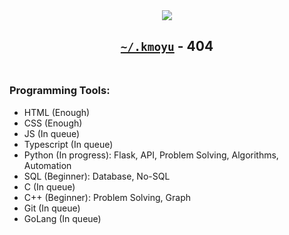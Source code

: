 <div align="center">
  <a href="#"><img src="https://img.shields.io/badge/Wisdom-comes%20from%20war%20with%20yourself-white" /></a>
  <h2>
    <a href="https://kmoyu-xxx.github.io"><code>~/.kmoyu</code></a> - 404 
    <br>
    <br>
  </h2>
</div>

### Programming Tools:

- HTML (Enough)
- CSS (Enough)
- JS (In queue)
- Typescript (In queue)
- Python (In progress): Flask, API, Problem Solving, Algorithms, Automation
- SQL (Beginner): Database, No-SQL
- C (In queue)
- C++ (Beginner): Problem Solving, Graph 
- Git (In queue)
- GoLang (In queue)
